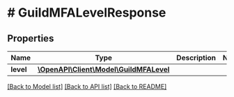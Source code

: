 # # GuildMFALevelResponse

## Properties

Name | Type | Description | Notes
------------ | ------------- | ------------- | -------------
**level** | [**\OpenAPI\Client\Model\GuildMFALevel**](GuildMFALevel.md) |  |

[[Back to Model list]](../../README.md#models) [[Back to API list]](../../README.md#endpoints) [[Back to README]](../../README.md)
